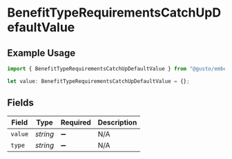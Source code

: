 # BenefitTypeRequirementsCatchUpDefaultValue

## Example Usage

```typescript
import { BenefitTypeRequirementsCatchUpDefaultValue } from "@gusto/embedded-api/models/components";

let value: BenefitTypeRequirementsCatchUpDefaultValue = {};
```

## Fields

| Field              | Type               | Required           | Description        |
| ------------------ | ------------------ | ------------------ | ------------------ |
| `value`            | *string*           | :heavy_minus_sign: | N/A                |
| `type`             | *string*           | :heavy_minus_sign: | N/A                |